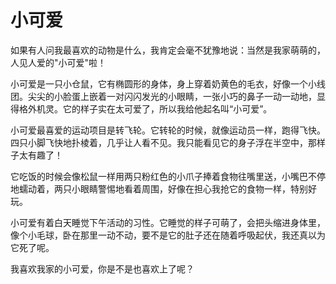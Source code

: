 # 小可爱

如果有人问我最喜欢的动物是什么，我肯定会毫不犹豫地说：当然是我家萌萌的，人见人爱的"小可爱"啦！

小可爱是一只小仓鼠，它有椭圆形的身体，身上穿着奶黄色的毛衣，好像一个小线团。尖尖的小脸蛋上嵌着一对闪闪发光的小眼睛，一张小巧的鼻子一动一动地，显得格外机灵。它的样子实在太可爱了，所以我给他起名叫“小可爱”。

小可爱最喜爱的运动项目是转飞轮。它转轮的时候，就像运动员一样，跑得飞快。四只小脚飞快地扑棱着，几乎让人看不见。我只能看见它的身子浮在半空中，那样子太有趣了！

它吃饭的时候会像松鼠一样用两只粉红色的小爪子捧着食物往嘴里送，小嘴巴不停地蠕动着，两只小眼睛警惕地看着周围，好像在担心我抢它的食物一样，特别好玩。

小可爱有着白天睡觉下午活动的习性。它睡觉的样子可萌了，会把头缩进身体里，像个小毛球，卧在那里一动不动，要不是它的肚子还在随着呼吸起伏，我还真以为它死了呢。

我喜欢我家的小可爱，你是不是也喜欢上了呢？



